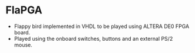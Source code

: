 # FlaPGA

- Flappy bird implemented in VHDL to be played using ALTERA DE0 FPGA board. 
- Played using the onboard switches, buttons and an external PS/2 mouse.


